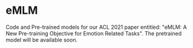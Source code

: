 # eMLM
Code and Pre-trained models for our ACL 2021 paper entitled: "eMLM: A New Pre-training Objective for Emotion Related Tasks". The pretrained model will be available soon.
